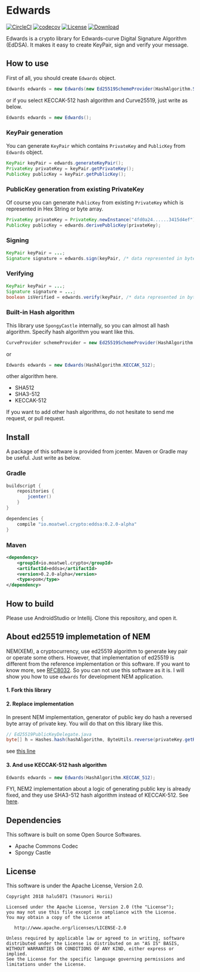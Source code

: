 # Edwards
[![CircleCI](https://circleci.com/gh/halu5071/edwards.svg?style=svg&circle-token=cbf414b02faf05868c94e788f208e115aea1650d)](https://circleci.com/gh/halu5071/edwards) [![codecov](https://codecov.io/gh/halu5071/edwards/branch/master/graph/badge.svg?token=ahNKdm6dVP)](https://codecov.io/gh/halu5071/edwards) [![License](https://img.shields.io/badge/License-Apache%202.0-blue.svg)](https://opensource.org/licenses/Apache-2.0) [ ![Download](https://api.bintray.com/packages/halu5071/edwards/edwards/images/download.svg) ](https://bintray.com/halu5071/edwards/edwards/_latestVersion)


Edwards is a crypto library for Edwards-curve Digital Signature Algorithm (EdDSA). It makes it easy to create KeyPair, sign and verify your message.

## How to use

First of all, you should create `Edwards` object.

```java
Edwards edwards = new Edwards(new Ed25519SchemeProvider(HashAlgorithm.SHA_512));
```

or if you select KECCAK-512 hash algorithm and Curve25519, just write as below.

```java
Edwards edwards = new Edwards();
```

### KeyPair generation
You can generate `KeyPair` which contains `PrivateKey` and `PublicKey` from `Edwards` object.

```java
KeyPair keyPair = edwards.generateKeyPair();
PrivateKey privateKey = keyPair.getPrivateKey();
PublicKey publicKey = keyPair.getPublicKey();
```

### PublicKey generation from existing PrivateKey
Of course you can generate `PublicKey` from existing `PrivateKey` which is represented in Hex String or byte array.

```java
PrivateKey privateKey = PrivateKey.newInstance("4fd0a24......3415d4ef");
PublicKey publicKey = edwards.derivePublicKey(privateKey);
```

### Signing

```java
KeyPair keyPair = ...;
Signature signature = edwards.sign(keyPair, /* data represented in byte array */);
```

### Verifying

```java
KeyPair keyPair = ...;
Signature signature = ...;
boolean isVerified = edwards.verify(keyPair, /* data represented in byte array */, signature);
```

### Built-in Hash algorithm
This library use `SpongyCastle` internally, so you can almost all hash algorithm. Specify hash algorithm you want like this.

```java
CurveProvider schemeProvider = new Ed25519SchemeProvider(HashAlgorithm.SHA_512);
```

or

```java
Edwards edwards = new Edwards(HashAlgorithm.KECCAK_512);
```

other algorithm here.

- SHA512
- SHA3-512
- KECCAK-512

If you want to add other hash algorithms, do not hesitate to send me request, or pull request.

## Install
A package of this software is provided from jcenter. Maven or Gradle may be useful. Just write as below.

### Gradle

```gradle
buildscript {
    repositories {
        jcenter()
    }
}

dependencies {
    compile "io.moatwel.crypto:eddsa:0.2.0-alpha"
}
```

### Maven

```xml
<dependency> 
    <groupId>io.moatwel.crypto</groupId> 
    <artifactId>eddsa</artifactId> 
    <version>0.2.0-alpha</version>
    <type>pom</type> 
</dependency>
```

## How to build
Please use AndroidStudio or Intellij. Clone this repository, and open it.


## About ed25519 implemetation of NEM
NEM(XEM), a cryptocurrency, use ed25519 algorithm to generate key pair or operate some others. However, that implementation of ed25519 is different from the reference implementation or this software. If you want to know more, see [RFC8032](https://tools.ietf.org/html/rfc8032). So you can not use this software as it is. I will show you how to use `edwards` for development NEM application.

#### 1. Fork this library
#### 2. Replace implementation
In present NEM implementation, generator of public key do hash a reversed byte array of private key. You will do that on this library like this.

```java
// Ed25519PublicKeyDelegate.java
byte[] h = Hashes.hash(hashAlgorithm, ByteUtils.reverse(privateKey.getRaw()));
```
see [this line](https://github.com/halu5071/edwards/blob/master/eddsa/src/main/java/io/moatwel/crypto/eddsa/ed25519/Ed25519PublicKeyDelegate.java#L33)

#### 3. And use KECCAK-512 hash algorithm

```java
Edwards edwards = new Edwards(HashAlgorithm.KECCAK_512);
```

FYI, NEM2 implementation about a logic of generating public key is already fixed, and they use SHA3-512 hash algorithm instead of KECCAK-512. See [here](https://github.com/nemtech/nem2-sdk-java/blob/master/src/main/java/io/nem/core/crypto/ed25519/Ed25519Utils.java#L38).

## Dependencies
This software is built on some Open Source Softwares.

- Apache Commons Codec
- Spongy Castle

## License
This software is under the Apache License, Version 2.0.

```
Copyright 2018 halu5071 (Yasunori Horii)

Licensed under the Apache License, Version 2.0 (the "License");
you may not use this file except in compliance with the License.
You may obtain a copy of the License at

   http://www.apache.org/licenses/LICENSE-2.0

Unless required by applicable law or agreed to in writing, software
distributed under the License is distributed on an "AS IS" BASIS,
WITHOUT WARRANTIES OR CONDITIONS OF ANY KIND, either express or implied.
See the License for the specific language governing permissions and
limitations under the License.
```
